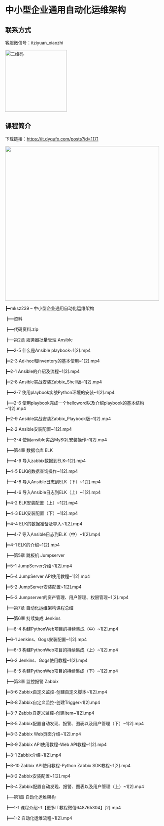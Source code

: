 # 中小型企业通用自动化运维架构

## 联系方式

客服微信号：itziyuan_xiaozhi

<img src="https://ziyuanyun.oss-cn-guangzhou.aliyuncs.com/common/20240614073449/666b82192834a.jpg" width="200" height="200" alt="二维码">

## 课程简介

下载链接：https://it.dyqufx.com/posts?id=1171

<img src="https://ziyuanyun.oss-cn-guangzhou.aliyuncs.com/yun/20240515153630/664465fe55e8a.jpg" width="500" alt="">

  ┣━mksz239 &#8211; 中小型企业通用自动化运维架构

 ┣━资料

 ┣━代码资料.zip

 ┣━第2章 服务器批量管理 Ansible

 ┣━2-5 什么是Ansible playbook~1[2].mp4

 ┣━2-3 Ad-hoc和Inventory的基本使用~1[2].mp4

 ┣━2-1 Ansible的介绍及流程~1[2].mp4

 ┣━2-8 Ansible实战安装Zabbix_Shell版~1[2].mp4

 ┣━2-7 使用playbook实战Python环境的安装~1[2].mp4

 ┣━2-6 使用playbook完成一个helloword以及介绍playbook的基本结构~1[2].mp4

 ┣━2-9 Ansible实战安装Zabbix_Playbook版~1[2].mp4

 ┣━2-2 Ansible安装配置~1[2].mp4

 ┣━2-4 使用ansible实战MySQL安装操作~1[2].mp4

 ┣━第4章 数据仓库 ELK

 ┣━4-9 导入zabbix数据到ELK~1[2].mp4

 ┣━4-5 ELK的数据查询操作~1[2].mp4

 ┣━4-8 导入Ansible日志到ELK（下）~1[2].mp4

 ┣━4-6 导入Ansible日志到ELK（上）~1[2].mp4

 ┣━4-2 ELK安装配置（上）~1[2].mp4

 ┣━4-3 ELK安装配置（下）~1[2].mp4

 ┣━4-4 ELK的数据准备及导入~1[2].mp4

 ┣━4-7 导入Ansible日志到ELK（中）~1[2].mp4

 ┣━4-1 ELK的介绍~1[2].mp4

 ┣━第5章 跳板机 Jumpserver

 ┣━5-1 JumpServer介绍~1[2].mp4

 ┣━5-4 JumpServer API使用教程~1[2].mp4

 ┣━5-2 JumpServer安装配置~1[2].mp4

 ┣━5-3 Jumpserver的资产管理、用户管理、权限管理~1[2].mp4

 ┣━第7章 自动化运维架构课程总结

 ┣━第6章 持续集成 Jenkins

 ┣━6-4 构建PythonWeb项目的持续集成（中）~1[2].mp4

 ┣━6-1 Jenkins、Gogs安装配置~1[2].mp4

 ┣━6-3 构建PythonWeb项目的持续集成（上）~1[2].mp4

 ┣━6-2 Jenkins、Gogs使用教程~1[2].mp4

 ┣━6-5 构建PythonWeb项目的持续集成（下）~1[2].mp4

 ┣━第3章 监控报警 Zabbix

 ┣━3-6 Zabbix自定义监控-创建自定义脚本~1[2].mp4

 ┣━3-8 Zabbix自定义监控-创建Trigger~1[2].mp4

 ┣━3-7 Zabbix自定义监控-创建Item~1[2].mp4

 ┣━3-5 Zabbix配置自动发现、报警、图表以及用户管理（下）~1[2].mp4

 ┣━3-3 Zabbix Web页面介绍~1[2].mp4

 ┣━3-9 Zabbix API使用教程-Web API教程~1[2].mp4

 ┣━3-1 Zabbix介绍~1[2].mp4

 ┣━3-10 Zabbix API使用教程-Python Zabbix SDK教程~1[2].mp4

 ┣━3-2 Zabbix安装配置~1[2].mp4

 ┣━3-4 Zabbix配置自动发现、报警、图表以及用户管理（上）~1[2].mp4

 ┣━第1章 自动化运维架构

 ┣━1-1 课程介绍~1【更多IT教程微信648765304】[2].mp4

 ┣━1-2 自动化运维流程~1[2].mp4

  